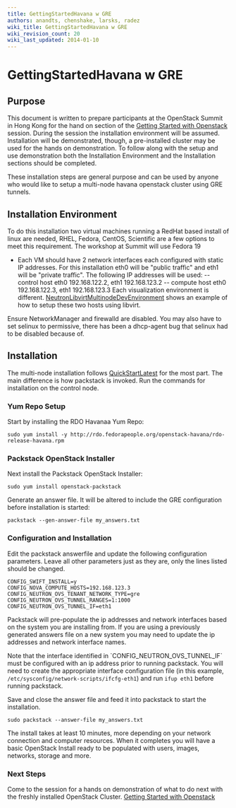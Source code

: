 ```yaml
---
title: GettingStartedHavana w GRE
authors: anandts, chenshake, larsks, radez
wiki_title: GettingStartedHavana w GRE
wiki_revision_count: 20
wiki_last_updated: 2014-01-10
---
```


# GettingStartedHavana w GRE

## Purpose

This document is written to prepare participants at the OpenStack Summit in Hong Kong for the hand on section of the [Getting Started with Openstack](http://openstacksummitnovember2013.sched.org/event/e08eb32425f2031003dcbc36c3b177bf) session. During the session the installation environment will be assumed. Installation will be demonstrated, though, a pre-installed cluster may be used for the hands on demonstration. To follow along with the setup and use demonstration both the Installation Environment and the Installation sections should be completed.

These installation steps are general purpose and can be used by anyone who would like to setup a multi-node havana openstack cluster using GRE tunnels.

## Installation Environment

To do this installation two virtual machines running a RedHat based install of linux are needed, RHEL, Fedora, CentOS, Scientific are a few options to meet this requirement. The workshop at Summit will use Fedora 19
* Each VM should have 2 network interfaces each configured with static IP addresses. For this installation eth0 will be "public traffic" and eth1 will be "private traffic". The following IP addresses will be used:
-- control host eth0 192.168.122.2, eth1 192.168.123.2
-- compute host eth0 192.168.122.3, eth1 192.168.123.3
 Each visualization environment is different. [NeutronLibvirtMultinodeDevEnvironment](NeutronLibvirtMultinodeDevEnvironment) shows an example of how to setup these two hosts using libvirt.

Ensure NetworkManager and firewalld are disabled. You may also have to set selinux to permissive, there has been a dhcp-agent bug that selinux had to be disabled because of.

## Installation

The multi-node installation follows [QuickStartLatest](QuickStartLatest) for the most part. The main difference is how packstack is invoked. Run the commands for installation on the control node.

### Yum Repo Setup

Start by installing the RDO Havanaa Yum Repo:

    sudo yum install -y http://rdo.fedorapeople.org/openstack-havana/rdo-release-havana.rpm

### Packstack OpenStack Installer

Next install the Packstack OpenStack Installer:

    sudo yum install openstack-packstack

Generate an answer file. It will be altered to include the GRE configuration before installation is started:

    packstack --gen-answer-file my_answers.txt

### Configuration and Installation

Edit the packstack answerfile and update the following configuration parameters. Leave all other parameters just as they are, only the lines listed should be changed.

    CONFIG_SWIFT_INSTALL=y
    CONFIG_NOVA_COMPUTE_HOSTS=192.168.123.3
    CONFIG_NEUTRON_OVS_TENANT_NETWORK_TYPE=gre
    CONFIG_NEUTRON_OVS_TUNNEL_RANGES=1:1000
    CONFIG_NEUTRON_OVS_TUNNEL_IF=eth1

Packstack will pre-populate the ip addresses and network interfaces based on the system you are installing from. If you are using a previously generated answers file on a new system you may need to update the ip addresses and network interface names.

Note that the interface identified in \`CONFIG_NEUTRON_OVS_TUNNEL_IF\` must be configured with an ip address prior to running packstack. You will need to create the appropriate interface configuration file (in this example, `/etc/sysconfig/network-scripts/ifcfg-eth1`) and run `ifup eth1` before running packstack.

Save and close the answer file and feed it into packstack to start the installation.

    sudo packstack --answer-file my_answers.txt

The install takes at least 10 minutes, more depending on your network connection and computer resources. When it completes you will have a basic OpenStack Install ready to be populated with users, images, networks, storage and more.

### Next Steps

Come to the session for a hands on demonstration of what to do next with the freshly installed OpenStack Cluster.
 [Getting Started with Openstack](http://openstacksummitnovember2013.sched.org/event/e08eb32425f2031003dcbc36c3b177bf)
